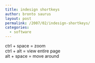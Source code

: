 ```yaml
---
title: indesign shortkeys
author: bronto saurus
layout: post
permalink: /2007/02/indesign-shortkeys/
categories:
  - software
---
```

ctrl + space = zoom  
ctrl + alt = view entire page  
alt + space = move around
